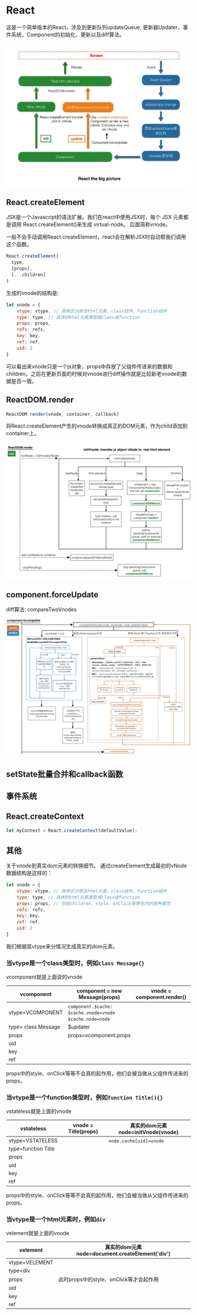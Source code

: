 # React

这是一个简单版本的React，涉及到更新队列updateQueue, 更新器Updater，事件系统，Component的初始化、更新以及diff算法。

![React The Big Picture](./images/ReactTheBigPicture.jpg)

## React.createElement

JSX是一个Javascript的语法扩展。我们在react中使用JSX时，每个 JSX 元素都是调用 React.createElement()来生成 virtual-node。
后面简称vnode。

一般不会手动调用React.createElement，react会在解析JSX时自动帮我们调用这个函数。

```js
React.createElement(
  type,
  [props],
  [...children]
)
```

生成的vnode的结构是:

```js
let vnode = {
	vtype: vtype, // 用来区分原生html元素、class组件、function组件
	type: type, // 具体的html元素类型或class或function
	props: props,
	refs: refs,
	key: key,
	ref: ref,
	uid: 2  
}
```

可以看出来vnode只是一个js对象，props中存放了父组件传进来的数据和children。之后在更新页面的时候对vnode进行diff操作就是比较新老vnode的数据是否一致。

## ReactDOM.render

```js
ReactDOM.render(vnode, container, callback)
```
将React.createElement产生的vnode转换成真正的DOM元素，作为child添加到container上。

![ReactDOM.render](./images/ReactDOM.render-init.jpg)

## component.forceUpdate

diff算法: compareTwoVnodes

![component.forceUpdate](./images/component.forceUpdate.jpg)

## setState批量合并和callback函数

## 事件系统

## React.createContext

```js
let myContext = React.createContext(defaultValue);
```

## 其他
关于vnode到真实dom元素的转换细节。
通过createElement生成最初的vNode数据结构是这样的：

```js
let vnode = {
	vtype: vtype, // 用来区分原生html元素、class组件、function组件
	type: type, // 具体的html元素类型或class或function
	props: props, // 包括children、style、onClick等等在内的各种属性 
	refs: refs,
	key: key,
	ref: ref,
	uid: 2  
}
```
我们根据其vtype来分情况生成真实的dom元素。
### 当vtype是一个class类型时，例如`class Message{}`
vcomponent就是上面说的vnode

|vcomponent| component = new Message(props)| vnode = component.render() | 真正的dom元素 node=initVnode(vnode) |
| --- | --- | --- | --- |
| vtype=VCOMPONENT | `component.$cache: ` `$cache.vnode=vnode` `$cache.node=node` |  |`node.cache: ` `cache[uid]=component`  |
| type= class Message | $updater |  |  |
| props | props=vcomponent.props |  |
| uid |  |  |  |
| key |  |  |  |
| ref |  |  |  |

props中的style、onClick等等不会真的起作用，他们会被当做从父组件传进来的props。

### 当vtype是一个function类型时，例如`function Title(){}`
vstateless就是上面的vnode

| vstateless | vnode = Title(props) | 真实的dom元素 node=initVnode(vnode) |
| --- | --- | --- |
| vtype=VSTATELESS |  | `node.cache[uid]=vnode` |
| type=function Title |  |  |
| props |  |  |
| uid |  |  |  |
| key |  |  |  |
| ref |  |  |  |

props中的style、onClick等等不会真的起作用，他们会被当做从父组件传进来的props。

### 当vtype是一个html元素时，例如`div`
velement就是上面的vnode

| velement | 真实的dom元素 node=document.createElement('div') | 
| --- | --- |
| vtype=VELEMENT |  |
| type=div |  |  
| props | 此时props中的style、onClick等才会起作用 |  
| uid |  |  
| key |  |   
| ref |  | 

